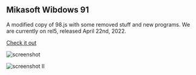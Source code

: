 ## Mikasoft Wibdows 91

A modified copy of 98.js with some removed stuff and new programs. We are currently on rel5, released April 22nd, 2022.

[Check it out](http://104.192.2.35:1998)

![screenshot](https://holynetworkadapter.github.io/wibdows91/wib91.PNG "screenshot")

![screenshot II](https://holynetworkadapter.github.io/wibdows91/options.PNG "screenshot II")
